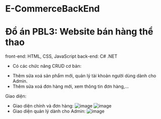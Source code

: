 # E-CommerceBackEnd
# Đồ án PBL3: Website bán hàng thể thao
front-end: HTML, CSS, JavaScript
back-end: C# .NET
- Có các chức năng CRUD cơ bản:
 + Thêm sửa xoá sản phẩm mới, quản lý tài khoản người dùng dành cho Admin.
 + Thêm sửa xoá đơn hàng mới, xem thông tin đơn hàng,...

Giao diện:
- Giao diện chính và đơn hàng:
![image](https://user-images.githubusercontent.com/80233271/167240103-70874333-453a-4b52-add4-4e323de93b8c.png)
![image](https://user-images.githubusercontent.com/80233271/167240106-be3e007c-2521-4b0b-b3c1-d8e61c63b647.png)
- Giao diện quản lý dành cho Admin:
![image](https://user-images.githubusercontent.com/80233271/167240122-895d3f53-7a1c-45ae-b0bc-d8e0b7dd0a04.png)
